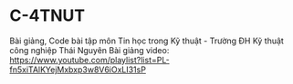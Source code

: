 # C-4TNUT
Bài giảng, Code bài tập môn Tin học trong Kỹ thuật - Trường ĐH Kỹ thuật công nghiệp Thái Nguyên
Bài giảng video: https://www.youtube.com/playlist?list=PL-fn5xiTAlKYejMxbxp3w8V6iOxLI31sP
